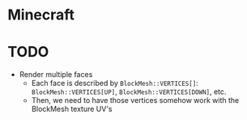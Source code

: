 # Minecraft

# TODO
- Render multiple faces
    - Each face is described by `BlockMesh::VERTICES[]`: `BlockMesh::VERTICES[UP]`, `BlockMesh::VERTICES[DOWN]`, etc.
    - Then, we need to have those vertices somehow work with the BlockMesh texture UV's
